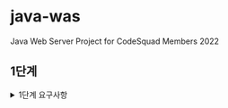 # java-was

Java Web Server Project for CodeSquad Members 2022

## 1단계

<details>
<summary>1단계 요구사항</summary>

- [ ] http://localhost:8080/index.html 로 접속했을 때 webapp 디렉토리의 index.html 파일을 읽어 클라이언트에 응답한다.
  - [ ] http request header 로부터 path를 읽는 작업
  - [ ] index.html 파일을 읽어서 쓰는 작업
- [ ] JDK에서 지원해 주는 라이브러리를 이용해서 구현한다.
- [ ] 초기 프로젝트 소스를 잘 분석하고 이를 개선한다.
- [ ] 유지보수가 쉬운 코드가 될 수 있도록 고민해 본다.
</details>
